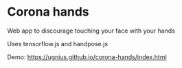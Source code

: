 # Corona hands

Web app to discourage touching your face with your hands

Uses tensorflow.js and handpose.js

Demo: https://ugnius.github.io/corona-hands/index.html
